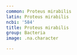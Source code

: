 ```yaml
---
common: Proteus mirabilis
latin: Proteus mirabilis
ncbi: '584'
title: Proteus mirabilis
group: Bacteria
image: .na.character

---
```

